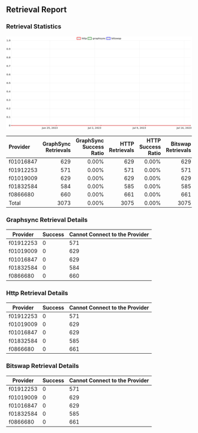 ## Retrieval Report
### Retrieval Statistics
<img src="https://raw.githubusercontent.com/data-preservation-programs/filplus-checker-assets/main/filecoin-project/filecoin-plus-large-datasets/issues/1679/1689555369320.png"/>

| Provider  | GraphSync Retrievals | GraphSync Success Ratio | HTTP Retrievals | HTTP Success Ratio | Bitswap Retrievals | Bitswap Success Ratio |
| :-------- | -------------------: | ----------------------: | --------------: | -----------------: | -----------------: | --------------------: |
| f01016847 |                  629 |                   0.00% |             629 |              0.00% |                629 |                 0.00% |
| f01912253 |                  571 |                   0.00% |             571 |              0.00% |                571 |                 0.00% |
| f01019009 |                  629 |                   0.00% |             629 |              0.00% |                629 |                 0.00% |
| f01832584 |                  584 |                   0.00% |             585 |              0.00% |                585 |                 0.00% |
| f0866680  |                  660 |                   0.00% |             661 |              0.00% |                661 |                 0.00% |
| Total     |                 3073 |                   0.00% |            3075 |              0.00% |               3075 |                 0.00% |

### Graphsync Retrieval Details
| Provider  | Success | Cannot Connect to the Provider |
| --------- | ------- | ------------------------------ |
| f01912253 | 0       | 571                            |
| f01019009 | 0       | 629                            |
| f01016847 | 0       | 629                            |
| f01832584 | 0       | 584                            |
| f0866680  | 0       | 660                            |

### Http Retrieval Details
| Provider  | Success | Cannot Connect to the Provider |
| --------- | ------- | ------------------------------ |
| f01912253 | 0       | 571                            |
| f01019009 | 0       | 629                            |
| f01016847 | 0       | 629                            |
| f01832584 | 0       | 585                            |
| f0866680  | 0       | 661                            |

### Bitswap Retrieval Details
| Provider  | Success | Cannot Connect to the Provider |
| --------- | ------- | ------------------------------ |
| f01912253 | 0       | 571                            |
| f01019009 | 0       | 629                            |
| f01016847 | 0       | 629                            |
| f01832584 | 0       | 585                            |
| f0866680  | 0       | 661                            |
